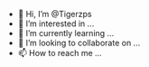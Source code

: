 - 👋 Hi, I’m @Tigerzps
- 👀 I’m interested in ...
- 🌱 I’m currently learning ...
- 💞️ I’m looking to collaborate on ...
- 📫 How to reach me ...

<!---
Tigerzps/Tigerzps is a ✨ special ✨ repository because its `README.md` (this file) appears on your GitHub profile.
You can click the Preview link to take a look at your changes.
--->
